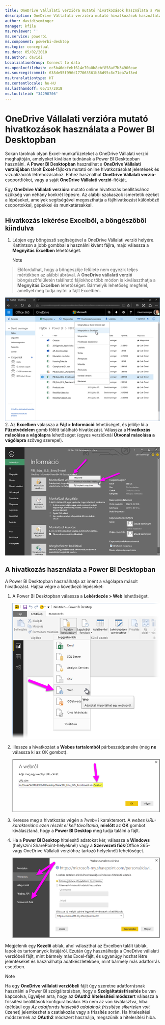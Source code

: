 ```yaml
---
title: OneDrive Vállalati verzióra mutató hivatkozások használata a Power BI Desktopban
description: OneDrive Vállalati verzióra mutató hivatkozások használata a Power BI Desktopban
author: davidiseminger
manager: kfile
ms.reviewer: ''
ms.service: powerbi
ms.component: powerbi-desktop
ms.topic: conceptual
ms.date: 05/02/2018
ms.author: davidi
LocalizationGroup: Connect to data
ms.openlocfilehash: ec5b46dcfebf614e70a0b8ebf858af7b34906eae
ms.sourcegitcommit: 638de55f996d177063561b36d95c8c71ea7af3ed
ms.translationtype: HT
ms.contentlocale: hu-HU
ms.lasthandoff: 05/17/2018
ms.locfileid: "34290706"
---
```

# <a name="use-onedrive-for-business-links-in-power-bi-desktop"></a>OneDrive Vállalati verzióra mutató hivatkozások használata a Power BI Desktopban
Sokan tárolnak olyan Excel-munkafüzeteket a OneDrive Vállalati verzió meghajtóján, amelyeket kiválóan tudnának a Power BI Desktopban használni. A **Power BI Desktopban** használhat a **OneDrive Vállalati verziójában** tárolt **Excel**-fájlokra mutató online hivatkozásokat jelentések és vizualizációk létrehozásához. Ehhez használhat **OneDrive Vállalati verzió**-csoportfiókot, vagy a saját **OneDrive Vállalati verzió**-fiókját.

Egy **OneDrive Vállalati verzióra** mutató online hivatkozás beállításához szükség van néhány konkrét lépésre. Az alábbi szakaszok ismertetik ezeket a lépéseket, amelyek segítségével megoszthatja a fájlhivatkozást különböző csoportokkal, gépekkel és munkatársakkal.

## <a name="get-a-link-from-excel-starting-in-the-browser"></a>Hivatkozás lekérése Excelből, a böngészőből kiindulva
1. Lépjen egy böngésző segítségével a OneDrive Vállalati verzió helyére. Kattintson a jobb gombbal a használni kívánt fájlra, majd válassza a **Megnyitás Excelben** lehetőséget.
   
   > [!NOTE]
> Előfordulhat, hogy a böngészője felülete nem egyezik teljes mértékben az alábbi ábrával. A **OneDrive vállalati verzió** böngészőfelületén található fájlokhoz több módon is kiválaszthatja a **Megnyitás Excelben** lehetőséget. Bármelyik lehetőség megfelel, amellyel meg tudja nyitni a fájlt Excelben.
   > 
   > 
   
   ![](media/desktop-use-onedrive-business-links/odb-links_02.png)
2. Az **Excelben** válassza a **Fájl > Információ** lehetőséget, és jelölje ki a **Füzetvédelem** gomb fölött található hivatkozást. Válassza a **Hivatkozás másolása a vágólapra** lehetőséget (egyes verzióknál **Útvonal másolása a vágólapra** szöveg szerepel).
   
   ![](media/desktop-use-onedrive-business-links/odb-links_03.png)

## <a name="use-the-link-in-power-bi-desktop"></a>A hivatkozás használata a Power BI Desktopban
A Power BI Desktopban használhatja az imént a vágólapra másolt hivatkozást. Hajtsa végre a következő lépéseket:

1. A Power BI Desktopban válassza a **Lekérdezés > Web** lehetőséget.
   
   ![](media/desktop-use-onedrive-business-links/odb-links_04.png)
2. Illessze a hivatkozást a **Webes tartalomból** párbeszédpanelre (még **ne** válassza ki az OK gombot).
   
    ![](media/desktop-use-onedrive-business-links/odb-links_05.png)
3. Keresse meg a hivatkozás végén a *?web=1* karaktersort. A *webes URL-karakterlánc ezen részét el kell távolítania*, **mielőtt** az **OK** gombot kiválasztaná, hogy a **Power BI Desktop** meg tudja találni a fájlt.
4. Ha a **Power BI Desktop** hitelesítő adatokat kér, válassza a **Windows** (helyszíni SharePoint-helyeknél) vagy a **Szervezeti fiók**(Office 365- vagy OneDrive Vállalati verzióhoz tartozó helyeknél) lehetőséget.
   
   ![](media/desktop-use-onedrive-business-links/odb-links_06.png)

Megjelenik egy **Kezelő** ablak, ahol választhat az Excelben talált táblák, lapok és tartományok listájáról. Ezután úgy használhatja a OneDrive vállalati verzióbeli fájlt, mint bármely más Excel-fájlt, és ugyanúgy hozhat létre jelentéseket és használhatja adatkészletekben, mint bármely más adatforrás esetében.

> [!NOTE]
> Ha egy **OneDrive vállalati verzióbeli** fájlt úgy szeretne adatforrásnak használni a Power BI szolgáltatásban, hogy a **Szolgáltatásfrissítés** be van kapcsolva, ügyeljen arra, hogy az **OAuth2** **hitelesítési módszert** válassza a frissítési beállítások konfigurálásakor. Ha nem az van kiválasztva, hiba (például egy *Az adatforrás hitelesítő adatainak frissítése sikertelen volt* üzenet) jelentkezhet a csatlakozás vagy a frissítés során. Ha hitelesítési módszernek az **OAuth2** módszert használja, megszűnik a hitelesítési hiba.
> 
> 

